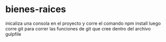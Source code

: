 # bienes-raices


inicaliza una consola en el proyecto y corre el comando npm install
luego corre git para correr las funciones de git que cree dentro del archivo gulpfile
